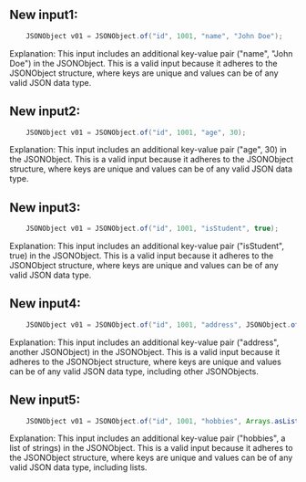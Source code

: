 ## New input1:
```java
    JSONObject v01 = JSONObject.of("id", 1001, "name", "John Doe");
```
Explanation: This input includes an additional key-value pair ("name", "John Doe") in the JSONObject. This is a valid input because it adheres to the JSONObject structure, where keys are unique and values can be of any valid JSON data type.

## New input2:
```java
    JSONObject v01 = JSONObject.of("id", 1001, "age", 30);
```
Explanation: This input includes an additional key-value pair ("age", 30) in the JSONObject. This is a valid input because it adheres to the JSONObject structure, where keys are unique and values can be of any valid JSON data type.

## New input3:
```java
    JSONObject v01 = JSONObject.of("id", 1001, "isStudent", true);
```
Explanation: This input includes an additional key-value pair ("isStudent", true) in the JSONObject. This is a valid input because it adheres to the JSONObject structure, where keys are unique and values can be of any valid JSON data type.

## New input4:
```java
    JSONObject v01 = JSONObject.of("id", 1001, "address", JSONObject.of("street", "123 Main St", "city", "Anytown"));
```
Explanation: This input includes an additional key-value pair ("address", another JSONObject) in the JSONObject. This is a valid input because it adheres to the JSONObject structure, where keys are unique and values can be of any valid JSON data type, including other JSONObjects.

## New input5:
```java
    JSONObject v01 = JSONObject.of("id", 1001, "hobbies", Arrays.asList("reading", "coding"));
```
Explanation: This input includes an additional key-value pair ("hobbies", a list of strings) in the JSONObject. This is a valid input because it adheres to the JSONObject structure, where keys are unique and values can be of any valid JSON data type, including lists.
